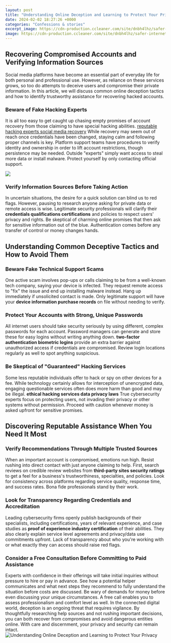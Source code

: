 ```yaml
---
layout: post
title: "Understanding Online Deception and Learning to Protect Your Privacy"
date: 2024-02-02 18:27:26 +0000
categories: "Confessions & stories"
excerpt_image: https://cdn-production.ccleaner.com/site/dnbh4lhz/safer-internet-day-2021-how-we-can-help-you-boost-your-online-privacy-detail.png
image: https://cdn-production.ccleaner.com/site/dnbh4lhz/safer-internet-day-2021-how-we-can-help-you-boost-your-online-privacy-detail.png
---
```


## Recovering Compromised Accounts and Verifying Information Sources 
Social media platforms have become an essential part of everyday life for both personal and professional use. However, as reliance on these services grows, so too do attempts to deceive users and compromise their private information. In this article, we will discuss common online deception tactics and how to identify trustworthy assistance for recovering hacked accounts. 
### Beware of Fake Hacking Experts 
It is all too easy to get caught up chasing empty promises of account recovery from those claiming to have special hacking abilities. [reputable hacking experts social media recovery](https://yt.io.vn/collection/abramowitz) While recovery may seem out of reach once credentials have been changed, staying calm and following proper channels is key. Platform support teams have procedures to verify identity and ownership in order to lift account restrictions, though persistence may be needed. Outside "experts" simply want access to steal more data or install malware. Protect yourself by only contacting official support.

![](https://media-exp1.licdn.com/dms/image/C4D12AQHbHaTbhnoIDQ/article-cover_image-shrink_720_1280/0/1610057789091?e=2147483647&amp;v=beta&amp;t=lSdaDphz6mA8pyN1aOgdCJELUpawSMMNYrjdNlREgTc)
### Verify Information Sources Before Taking Action  
In uncertain situations, the desire for a quick solution can blind us to red flags. However, pausing to research anyone asking for private data or remote access is wise. Legitimate security professionals will clarify their **credentials qualifications certifications** and policies to respect users' privacy and rights. Be skeptical of charming online promises that then ask for sensitive information out of the blue. Authentication comes before any transfer of control or money changes hands. 
## Understanding Common Deceptive Tactics and How to Avoid Them
### Beware Fake Technical Support Scams
One active scam involves pop-ups or calls claiming to be from a well-known tech company, saying your device is infected. They request remote access to "fix" the issue and end up installing malware instead. Hang up immediately if unsolicited contact is made. Only legitimate support will have your **device information purchase records** on file without needing to verify.
### Protect Your Accounts with Strong, Unique Passwords
All internet users should take security seriously by using different, complex passwords for each account. Password managers can generate and store these for easy logins without writing anything down. **two-factor authentication biometric logins** provide an extra barrier against unauthorized access if credentials are compromised. Review login locations regularly as well to spot anything suspicious. 
### Be Skeptical of "Guaranteed" Hacking Services 
Some less reputable individuals offer to hack or spy on other devices for a fee. While technology certainly allows for interception of unencrypted data, engaging questionable services often does more harm than good and may be illegal. **ethical hacking services data privacy laws** True cybersecurity experts focus on protecting users, not invading their privacy or other systems without permission. Proceed with caution whenever money is asked upfront for sensitive promises.
## Discovering Reputable Assistance When You Need It Most
### Verify Recommendations Through Multiple Trusted Sources
When an important account is compromised, emotions run high. Resist rushing into direct contact with just anyone claiming to help. First, search reviews on credible review websites from **third-party sites security ratings** to get a feel for a business's trustworthiness, specialties, and policies. Look for consistency across platforms regarding service quality, response time, and success rates. Bona fide professionals stand by their work.
### Look for Transparency Regarding Credentials and Accreditation  
Leading cybersecurity firms openly publish backgrounds of their specialists, including certifications, years of relevant experience, and case studies as **proof of experience industry certification** of their abilities. They also clearly explain service level agreements and privacy/data use commitments upfront. Lack of transparency about who you're working with or what exactly they can access should raise red flags.
### Consider a Free Consultation Before Committing to Paid Assistance
Experts with confidence in their offerings will take initial inquiries without pressure to hire or pay in advance. See how a potential helper communicates and what next steps they recommend to fully understand the situation before costs are discussed. Be wary of demands for money before even discussing your unique circumstances. A free call enables you to assess professionalism and comfort level as well.
In the connected digital world, deception is an ongoing threat that requires vigilance. By thoughtfully researching help sources and not rushing important decisions, you can both recover from compromises and avoid dangerous entities online. With care and discernment, your privacy and security can remain intact.
![Understanding Online Deception and Learning to Protect Your Privacy](https://cdn-production.ccleaner.com/site/dnbh4lhz/safer-internet-day-2021-how-we-can-help-you-boost-your-online-privacy-detail.png)